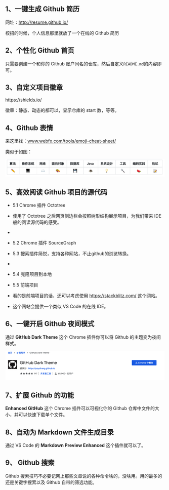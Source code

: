 ## 1、一键生成 Github 简历

网址：http://resume.github.io/ 

校招的时候，个人信息那里就放了一个在线的 Github 简历 

## 2、个性化 Github 首页

只需要创建一个和你的 Github 账户同名的仓库，然后自定义`README.md`的内容即可。 

## 3、自定义项目徽章

https://shields.io/ 

徽章：静态、动态的都可以，显示仓库的 start 数，等等。

## 4、Github 表情

来这里找：www.webfx.com/tools/emoji-cheat-sheet/

类似于如图：

![1609400540307](../../assets/1609400540307.png)

## 5、高效阅读 Github 项目的源代码

- 5.1 Chrome 插件 Octotree

- 使用了 Octotree 之后网页侧边栏会按照树形结构展示项目，为我们带来 IDE 般的阅读源代码的感受。 

- 

- 5.2 Chrome 插件 SourceGraph

- 5.3 搜索插件简悦，支持各种网站，不止github的浏览转换。

- 

- 5.4 克隆项目到本地

- 5.5 前端项目

- 看的是前端项目的话，还可以考虑使用 https://stackblitz.com/ 这个网站。

- 这个网站会提供一个类似 VS Code 的在线 IDE。

## 6、一键开启 Github 夜间模式

 通过 **GitHub Dark Theme** 这个 Chrome 插件你可以将 Github 的主题变为夜间样式。 

![1609400039356](../../assets/1609400039356.png)

## 7、扩展 Github 的功能

**Enhanced GitHub** 这个 Chrome 插件可以可视化你的 Github 仓库中文件的大小，并可以快速下载单个文件。 

## 8、自动为 Markdown 文件生成目录

通过 VS Code 的 **Markdown Preview Enhanced** 这个插件就可以了。 

## 9、 Github 搜索

Github 搜索技巧不必要记网上那些文章说的各种命令啥的，没啥用。用的最多的还是关键字搜索以及 Github 自带的筛选功能。
